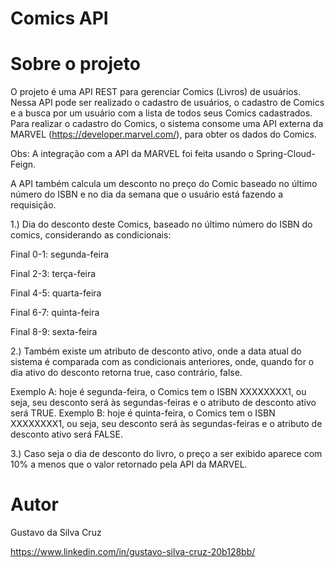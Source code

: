 # Comics API

# Sobre o projeto

O projeto é uma API REST para gerenciar Comics (Livros) de usuários. Nessa API pode ser realizado o cadastro de usuários, o cadastro de Comics e a busca por um usuário com a lista de todos seus Comics cadastrados. Para realizar o cadastro do Comics, o sistema consome uma API externa da MARVEL (https://developer.marvel.com/), para obter os dados do Comics. 

Obs: A integração com a API da MARVEL foi feita usando o Spring-Cloud-Feign.

A API também calcula um desconto no preço do Comic baseado no último número do ISBN e no dia da semana que o usuário está fazendo a requisição. 

1.) Dia do desconto deste Comics, baseado no último número do ISBN do comics, considerando as condicionais:

Final 0-1: segunda-feira

Final 2-3: terça-feira

Final 4-5: quarta-feira

Final 6-7: quinta-feira

Final 8-9: sexta-feira

2.) Também existe um atributo de desconto ativo, onde a data atual do sistema é comparada com as condicionais anteriores, onde, quando for o dia ativo do desconto retorna true, caso contrário, false.

Exemplo A: hoje é segunda-feira, o Comics tem o ISBN XXXXXXXX1, ou seja, seu desconto será às segundas-feiras e o atributo de desconto ativo será TRUE.
Exemplo B: hoje é quinta-feira, o Comics tem o ISBN XXXXXXXX1, ou seja, seu desconto será às segundas-feiras e o atributo de desconto ativo será FALSE.

3.) Caso seja o dia de desconto do livro, o preço a ser exibido aparece com 10% a menos que o valor retornado pela API da MARVEL.

# Autor

Gustavo da Silva Cruz

https://www.linkedin.com/in/gustavo-silva-cruz-20b128bb/

